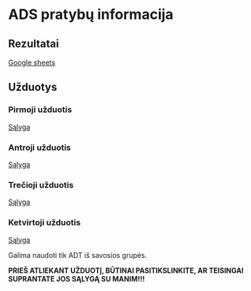 # ADS pratybų informacija
## Rezultatai
[Google sheets](https://docs.google.com/spreadsheets/d/1BJQdwa-hhlGle_Jg2LzqvLtc6F1czYPxLMqhwh-lRu8/edit?usp=sharing)
## Užduotys
### Pirmoji užduotis
[Sąlyga](https://docs.google.com/document/d/1NpGD-tliOFKqHFQSg47mxFSDgNMLRRpg7Gm3RybofP0/edit?usp=sharing)
### Antroji užduotis
[Sąlyga](https://docs.google.com/document/d/1t13nzQAOlSvCG4UyU6wVUqPjEenjVa9x-bh66IRJw_I/edit?usp=sharing)
### Trečioji užduotis
[Sąlyga](https://docs.google.com/document/d/1HBUbB_vKQbjQ14TrmD32nnYbFLv6y5rQnyogHZ4V3Uo/edit?usp=sharing)
### Ketvirtoji užduotis
[Sąlyga](https://docs.google.com/document/d/1xstk0xGMiHUchKTYYSsCWijV2Go9oIkc8KdbbQ-qlDU/edit?usp=sharing)

Galima naudoti tik ADT iš savosios grupės.

**PRIEŠ ATLIEKANT UŽDUOTĮ, BŪTINAI PASITIKSLINKITE, AR TEISINGAI SUPRANTATE JOS SĄLYGĄ SU MANIM!!!**
